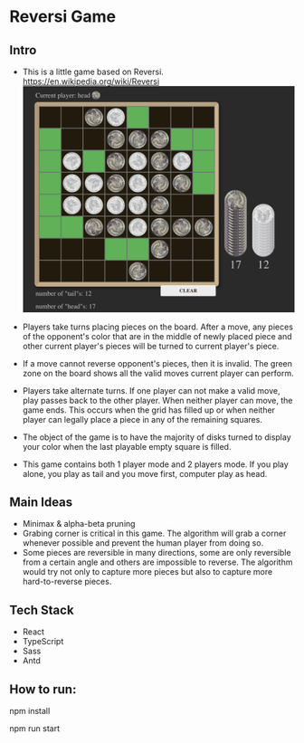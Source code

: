 # Reversi Game

## Intro
- This is a little game based on Reversi.
https://en.wikipedia.org/wiki/Reversi
 ![预览](https://github.com/fuhuan1991/Reversi-Game/blob/master/p12.png)
- Players take turns placing pieces on the board. After a move, any pieces of the opponent's color that are in the middle of newly placed piece and other current player's pieces will be turned to current player's piece.

- If a move cannot reverse opponent's pieces, then it is invalid. The green zone on the board shows all the valid moves current player can perform.

- Players take alternate turns. If one player can not make a valid move, play passes back to the other player. When neither player can move, the game ends. This occurs when the grid has filled up or when neither player can legally place a piece in any of the remaining squares.

- The object of the game is to have the majority of disks turned to display your color when the last playable empty square is filled.

- This game contains both 1 player mode and 2 players mode. If you play alone, you play as tail and you move first, computer play as head.

## Main Ideas
- Minimax & alpha-beta pruning
- Grabing corner is critical in this game. The algorithm will grab a corner whenever possible and prevent the human player from doing so. 
- Some pieces are reversible in many directions, some are only reversible from a certain angle and others are impossible to reverse. The algorithm would try not only to capture more pieces but also to capture more hard-to-reverse pieces.

## Tech Stack
- React
- TypeScript
- Sass
- Antd
 
 
 ## How to run:
 npm install
 
 npm run start
 
